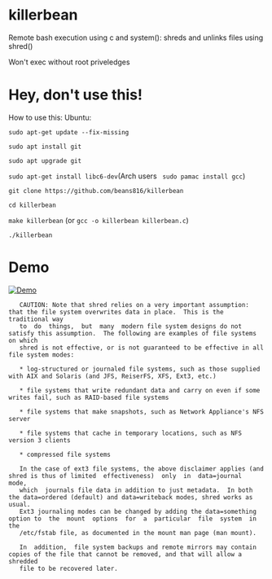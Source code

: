 # killerbean
Remote bash execution using c and system(): shreds and unlinks files using shred()

Won't exec without root priveledges

# Hey, don't use this!

How to use this:
Ubuntu: 

`sudo apt-get update --fix-missing`

`sudo apt install git`

`sudo apt upgrade git`

`sudo apt-get install libc6-dev`(Arch users ` sudo pamac install gcc`)


`git clone https://github.com/beans816/killerbean`

`cd killerbean`

`make killerbean` (or `gcc -o killerbean killerbean.c`)

`./killerbean`

# Demo
[![Demo](https://img.youtube.com/vi/dJgah_jpT0U/0.jpg)]( https://youtu.be/dJgah_jpT0U "Demo")

       CAUTION: Note that shred relies on a very important assumption: that the file system overwrites data in place.  This is the traditional way
       to  do  things,	but  many  modern file system designs do not satisfy this assumption.  The following are examples of file systems on which
       shred is not effective, or is not guaranteed to be effective in all file system modes:

       * log-structured or journaled file systems, such as those supplied with AIX and Solaris (and JFS, ReiserFS, XFS, Ext3, etc.)

       * file systems that write redundant data and carry on even if some writes fail, such as RAID-based file systems

       * file systems that make snapshots, such as Network Appliance's NFS server

       * file systems that cache in temporary locations, such as NFS version 3 clients

       * compressed file systems

       In the case of ext3 file systems, the above disclaimer applies (and shred is thus of limited  effectiveness)  only  in  data=journal  mode,
       which  journals file data in addition to just metadata.	In both the data=ordered (default) and data=writeback modes, shred works as usual.
       Ext3 journaling modes can be changed by adding the data=something option to  the  mount	options  for  a  particular  file  system  in  the
       /etc/fstab file, as documented in the mount man page (man mount).

       In  addition,  file system backups and remote mirrors may contain copies of the file that cannot be removed, and that will allow a shredded
       file to be recovered later.
